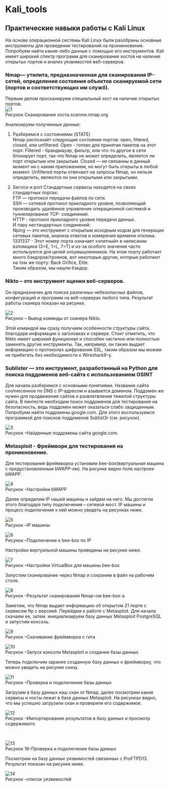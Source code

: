 # Kali_tools

<h2>Практические навыки работы с Kali Linux</h2>
На основе операционной системы Kali Linux были разобраны основные
инструменты для проведения тестирований на проникновение. Попробуем найти
какие-либо данные с помощью его инструментов. Kali имеет широкий спектр
программ для сканирования хостов на наличие открытых портов и анализ
уязвимостей веб-серверов.


<h3> Nmap— утилита, предназначенная для сканирования IP-сетей,
определения состояния объектов сканируемой сети (портов и соответствующих
им служб). </h3>

Первым делом просканируем специальный хост на наличие открытых
портов. <br>
![1](picture/1.png)
<br>
Рисунок Сканирование хоста scanme.nmap.org <br>

Анализируем полученные данные:

1. Разберемся с состояниями (STATE) <br>
   Nmap распознаёт следующие состояния портов: open, filtered, closed,
   или unfiltered. Open - готово для принятия пакетов на этот порт. Filtered -
   брандмауэр, фильтр, или что-то другое в сети блокирует порт, так что Nmap не
   может определить, является ли порт открытым или закрытым. Closed — не
   связанны в данный момент ни с каким приложением, но могут быть открыты в
   любой момент. Unfiltered порты отвечают на запросы Nmap, но нельзя
   определить, являются ли они открытыми или закрытыми.

3. Service и port
   Стандартные сервисы находятся на своих стандартных портах: <br>
   FTP — протокол передачи файлов по сети. <br>
   SSH — сетевой протокол прикладного уровня, позволяющий производить
   удалённое управление операционной системой и туннелирование TCP-
   соединений.<br>
   HTTP - протокол прикладного уровня передачи данных.<br>
   И пару нестандартных соединений:<br>
   Nping — это инструмент с открытым исходным кодом для генерации сетевых
   пакетов, анализа ответов и измерения времени отклика.<br>
   1331337 - Этот номер порта означает «элитный» в написании взломщика (3=E, 1=L,
   7=T) и из-за особого значения часто используется для целей злоумышленников.
   На этом порту работает много бэкдоров/троянов, вот некоторые другие, которые
   работают на том же порту: Back Orifice, Elite.<br>
   Таким образом, мы нашли бэкдор.<br>

<h3>Nikto – это инструмент оценки веб-серверов.</h3>
Он предназначен для поиска различных небезопасных файлов, конфигураций и программ на веб-серверах
любого типа. Результат работы сканера показан на рисунке.<br>

![2](picture/2.png)
<br>
Рисунок – Вывод команды от сканера Nikto. <br>

Этой командой мы сразу получаем особенности структуры сайта,
благодаря информации о заголовках и сервере. Стоит отметить, что Nikto имеет
широкий функционал и способен частично или полностью заменять другие
инструменты. Так, например, он также выдает информацию о протоколах
шифрования SSL, таким образом мы можем не прибегать без необходимости к
Wireshark9-у.

<h3>Sublister — это инструмент, разработанный на Python для поиска
поддоменов веб-сайта с использованием OSINT</h3>
Для начала разберемся с основными понятиями. Название сайта
соотнесенное по DNS с IP-адресом н азывается доменом. Поддомен же нужен
для продвижения сайтов и развлетвления тяжелой структуры сайта. В пентесте
необходим поиск поддоменов для тестирования на безопасность, ведь поддомен
может оказаться слабо защищенным.
Попробуем найти поддомены google.com. Для этого воспользуемся
программой для поисков поддоменов Sublist3r (см. рисунок). <br>

![3](picture/3.png)
<br>
Рисунок –Найденные поддомены сайта google.com.


<h3>Metasploit - Фреймворк для тестирования на проникновение.</h3>
Для тестирования фреймворка установим bee-box(виртуальная машина с
предустановленным bWAPP-ом). На рисунке видно поле настроек bWAPP.
<br>

![4](picture/4.png)
<br>
Рисунок –Настройки bWAPP <br>

Далее определим IP нашей машины и зайдем на него. Мы достигли этого
благодаря типу подключения – сетевой мост. IP машины и процесс подключения
к ней можно увидеть на рисунках ниже.
<br>

![5](picture/5.png)
<br>
Рисунок –IP машины
<br>

![6](picture/6.png)
<br>
Рисунок –Подключение к bee-box по IP <br>

Настройки виртуальной машины приведены на рисунке ниже.
<br>

![7](picture/7.png)
<br>
Рисунок –Настройки VirtualBox для машины bee-box <br>

Запустим сканирование через Nmap и сохраним в файл на рабочем столе.
<br>

![8](picture/8.png)
<br>
Рисунок –Результат сканирования Nmap-ом bee-box-а <br>

Заметим, что Nmap выдает информацию об открытом 21 порте с сервисом
ftp с версией. Перейдем к работе с Metasploit. Для начала скачаем ее, затем.
инициализируем базу данных Metasploit PostgreSQL и запустим консоль.
<br>

![9](picture/9.png)
<br>
Рисунок –Скачивание фреймворка с гита
<br>

![10](picture/10.png)
<br>
Рисунок –Запуск консоли Metasploit и создание базы данных <br>

Теперь подключим заранее созданную базу данных к фреймворку, что
можно увидеть на рисунке снизу.
<br>

![11](picture/11.png)
<br>
Рисунок –Проверка и подключение базы данных <br>

Загрузим в базу данных наш скан от Nmap, далее посмотрим какие сервисы
и хосты лежат в базе данных Metasploit. На рисунках видно, что мы
успешно загрузили скан и проверили его содержимое.
<br>

![12](picture/12.png)
<br>Рисунок –Импортирование результатов в базу данных и просмотр
содержимого<br>

<br>

![13](picture/13.png)
<br>
Рисунок 16–Проверка и подключение базы данных <br>

Посмотрим на базу данных уязвимостей связанных с ProFTPD13. Результат
показан на рисунке ниже.
<br>

![14](picture/14.png)
<br>
Рисунок –список уязвимостей <br>


